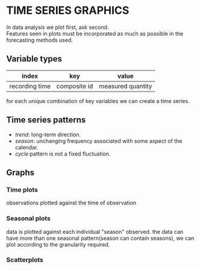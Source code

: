 # TIME SERIES GRAPHICS
In data analysis we plot first, ask second. <br>
Features seen in plots must be incorporated as much as possible  in the forecasting methods used.
## Variable types
| index | key | value |
|---|---|---|
| recording time | composite id | measured quantity |

for each unique combination of key variables we can create a time series. 
## Time series patterns
- *trend*: long-term direction.
- *season*: unchanging frequency associated with some aspect of the calendar.
- *cycle*:pattern is not a fixed fluctuation.
## Graphs
### Time plots
observations plotted against the time of observation
### Seasonal plots
data is plotted against each individual "season" observed.
the data can have more than one seasonal pattern(season can contain seasons), we can plot according to the granularity required.
### Scatterplots